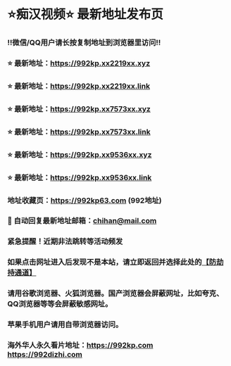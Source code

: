 # ⭐️痴汉视频⭐️ 最新地址发布页

### ‼️微信/QQ用户请长按复制地址到浏览器里访问‼️

### ⭐️ 最新地址：https://992kp.xx2219xx.xyz

### ⭐️ 最新地址：https://992kp.xx2219xx.link

### ⭐️ 最新地址：https://992kp.xx7573xx.xyz

### ⭐️ 最新地址：https://992kp.xx7573xx.link

### ⭐️ 最新地址：https://992kp.xx9536xx.xyz

### ⭐️ 最新地址：https://992kp.xx9536xx.link



### 地址收藏页：https://992kp63.com (992地址)
### 📧 自动回复最新地址邮箱：chihan@mail.com
### 紧急提醒！近期非法跳转等活动频发
### 如果点击网址进入后发现不是本站，请立即返回并选择此处的[【防劫持通道】](https://23.224.130.222:7583)
### 请用谷歌浏览器、火狐浏览器。国产浏览器会屏蔽网址，比如夸克、QQ浏览器等等会屏蔽敏感网址。
### 苹果手机用户请用自带浏览器访问。
### 海外华人永久看片地址：https://992kp.com  https://992dizhi.com
